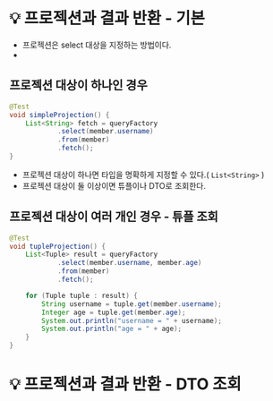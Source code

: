 # 💡 프로젝션과 결과 반환 - 기본
- 프로젝션은 select 대상을 지정하는 방법이다.
- 
## 프로젝션 대상이 하나인 경우
```java
@Test
void simpleProjection() {
    List<String> fetch = queryFactory
            .select(member.username)
            .from(member)
            .fetch();
}
```
- 프로젝션 대상이 하나면 타입을 명확하게 지정할 수 있다.( `List<String>` )
- 프로젝션 대상이 둘 이상이면 튜플이나 DTO로 조회한다.

## 프로젝션 대상이 여러 개인 경우 - 튜플 조회
```java
@Test
void tupleProjection() {
    List<Tuple> result = queryFactory
            .select(member.username, member.age)
            .from(member)
            .fetch();

    for (Tuple tuple : result) {
        String username = tuple.get(member.username);
        Integer age = tuple.get(member.age);
        System.out.println("username = " + username);
        System.out.println("age = " + age);
    }
}
```

# 💡 프로젝션과 결과 반환 - DTO 조회
